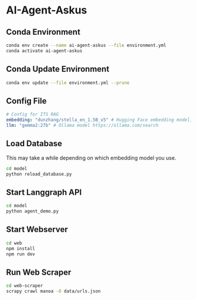 # AI-Agent-Askus

## Conda Environment
```bash
conda env create --name ai-agent-askus --file environment.yml
conda activate ai-agent-askus
```

## Conda Update Environment
```bash
conda env update --file environment.yml --prune
```

## Config File
```yml
# Config for ITS RAG
embedding: "dunzhang/stella_en_1.5B_v5" # Hugging Face embedding model, additional libraries may need to be installed to use other models
llm: "gemma2:27b" # Ollama model https://ollama.com/search
```

## Load Database
This may take a while depending on which embedding model you use.
```bash
cd model
python reload_database.py
```

## Start Langgraph API
```bash
cd model
python agent_demo.py
```

## Start Webserver
```bash
cd web
npm install
npm run dev
```

## Run Web Scraper
```bash
cd web-scraper
scrapy crawl manoa -O data/urls.json
```